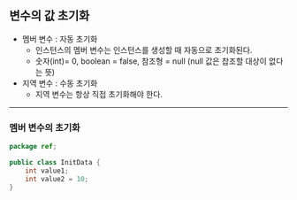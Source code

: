 


## 변수의 값 초기화
- 멤버 변수 : 자동 초기화
    - 인스턴스의 멤버 변수는 인스턴스를 생성할 때 자동으로 초기화된다.
    - 숫자(int)= 0, boolean = false, 참조형 = null (null 값은 찹조할 대상이 없다는 뜻)
- 지역 변수 : 수동 초기화
    - 지역 변수는 항상 직접 초기화해야 한다. 


--- 

### 멤버 변수의 초기화
```java
package ref;

public class InitData {
    int value1;
    int value2 = 10;
}
```